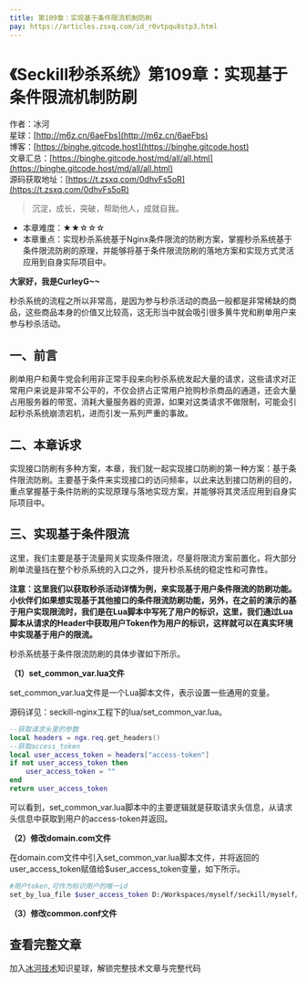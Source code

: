 ```yaml
---
title: 第109章：实现基于条件限流机制防刷
pay: https://articles.zsxq.com/id_r0vtpqu8stp3.html
---
```


# 《Seckill秒杀系统》第109章：实现基于条件限流机制防刷

作者：冰河
<br/>星球：[http://m6z.cn/6aeFbs](http://m6z.cn/6aeFbs)
<br/>博客：[https://binghe.gitcode.host](https://binghe.gitcode.host)
<br/>文章汇总：[https://binghe.gitcode.host/md/all/all.html](https://binghe.gitcode.host/md/all/all.html)
<br/>源码获取地址：[https://t.zsxq.com/0dhvFs5oR](https://t.zsxq.com/0dhvFs5oR)

> 沉淀，成长，突破，帮助他人，成就自我。

* 本章难度：★★☆☆☆
* 本章重点：实现秒杀系统基于Nginx条件限流的防刷方案，掌握秒杀系统基于条件限流防刷的原理，并能够将基于条件限流防刷的落地方案和实现方式灵活应用到自身实际项目中。

**大家好，我是CurleyG~~**

秒杀系统的流程之所以非常高，是因为参与秒杀活动的商品一般都是非常稀缺的商品，这些商品本身的价值又比较高，这无形当中就会吸引很多黄牛党和刷单用户来参与秒杀活动。

## 一、前言

刷单用户和黄牛党会利用非正常手段来向秒杀系统发起大量的请求，这些请求对正常用户来说是非常不公平的，不仅会挤占正常用户抢购秒杀商品的通道，还会大量占用服务器的带宽，消耗大量服务器的资源，如果对这类请求不做限制，可能会引起秒杀系统崩溃宕机，进而引发一系列严重的事故。

## 二、本章诉求

实现接口防刷有多种方案，本章，我们就一起实现接口防刷的第一种方案：基于条件限流防刷。主要基于条件来实现接口的访问频率，以此来达到接口防刷的目的，重点掌握基于条件防刷的实现原理与落地实现方案，并能够将其灵活应用到自身实际项目中。

## 三、实现基于条件限流

这里，我们主要是基于流量网关实现条件限流，尽量将限流方案前置化，将大部分刷单流量挡在整个秒杀系统的入口之外，提升秒杀系统的稳定性和可靠性。

**注意：这里我们以获取秒杀活动详情为例，来实现基于用户条件限流的防刷功能。小伙伴们如果想实现基于其他接口的条件限流防刷功能，另外，在之前的演示的基于用户实现限流时，我们是在Lua脚本中写死了用户的标识，这里，我们通过Lua脚本从请求的Header中获取用户Token作为用户的标识，这样就可以在真实环境中实现基于用户的限流。**

秒杀系统基于条件限流防刷的具体步骤如下所示。

**（1）set_common_var.lua文件**

set_common_var.lua文件是一个Lua脚本文件，表示设置一些通用的变量。

源码详见：seckill-nginx工程下的lua/set_common_var.lua。

```lua
--获取请求头里的参数
local headers = ngx.req.get_headers()
--获取access_token
local user_access_token = headers["access-token"]
if not user_access_token then
    user_access_token = ""
end
return user_access_token
```

可以看到，set_common_var.lua脚本中的主要逻辑就是获取请求头信息，从请求头信息中获取到用户的access-token并返回。

**（2）修改domain.com文件**

在domain.com文件中引入set_common_var.lua脚本文件，并将返回的user_access_token赋值给$user_access_token变量，如下所示。

```bash
#用户token,可作为标识用户的唯一id
set_by_lua_file $user_access_token D:/Workspaces/myself/seckill/myself/seckill/seckill/seckill-nginx/lua/set_common_var.lua;

```

**（3）修改common.conf文件**

## 查看完整文章

加入[冰河技术](http://m6z.cn/6aeFbs)知识星球，解锁完整技术文章与完整代码

